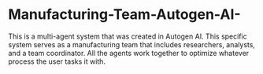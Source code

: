 # Manufacturing-Team-Autogen-AI-
This is a multi-agent system that was created in Autogen AI. This specific system serves as a manufacturing team that includes researchers, analysts, and a team coordinator. All the agents work together to optimize whatever process the user tasks it with.
